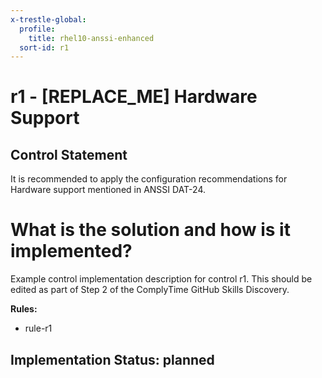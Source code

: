 ```yaml
---
x-trestle-global:
  profile:
    title: rhel10-anssi-enhanced
  sort-id: r1
---
```


# r1 - \[REPLACE_ME\] Hardware Support

## Control Statement

It is recommended to apply the configuration recommendations for Hardware support mentioned in ANSSI DAT-24.

# What is the solution and how is it implemented? 

Example control implementation description for control r1. This should be edited as part of Step 2 of the ComplyTime GitHub Skills Discovery.

**Rules:** 
- rule-r1

**Implementation Status: planned** 
---
